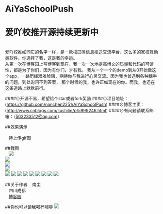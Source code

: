 # AiYaSchoolPush
# 爱吖校推开源持续更新中
<br>
   爱吖校推如同它的名字一样，是一款校园类信息推送交流平台，这么多的家校互动类软件，你选择了我，这是我的幸运。<br>
从第一次在博客园上写博客到现在，我一次一次地提高博文的质量和代码的可读性，都是为了你们，因为有你们，才有我。
    我从一个一个的demo到从0开始做这个app，一路历经艰难险阻，期待你与我进行心灵交流。因为我也曾遇到各种棘手的问题，到处询问不到答案，
    那个时候的我，也许正如现在的你。而我，也还在这条道路上默默前行。
    
####⊙开源不易，希望给个star或者fork奖励
####⊙项目地址：(https://github.com/nanchen2251/AiYaSchoolPush)
####⊙博客主页：(http://www.cnblogs.com/liushilin/p/5999246.html)
####⊙有问题请联系邮箱：（503233512@qq.com）
    
##效果演示<br><br>
    待上传gif图
    
##截图<br>
    ![](https://github.com/nanchen2251/AiYaSchoolPush/blob/master/photo/screen1.jpg)    
    ![](https://github.com/nanchen2251/AiYaSchoolPush/blob/master/photo/screen2.jpg)    
    ![](https://github.com/nanchen2251/AiYaSchoolPush/blob/master/photo/screen3.jpg)    
    ![](https://github.com/nanchen2251/AiYaSchoolPush/blob/master/photo/screen4.jpg)    
    ![](https://github.com/nanchen2251/AiYaSchoolPush/blob/master/photo/screen5.jpg) 
    ![](https://github.com/nanchen2251/AiYaSchoolPush/blob/master/photo/screen6.jpg) 
    ![](https://github.com/nanchen2251/AiYaSchoolPush/blob/master/photo/screen7.jpg) 
    ![](https://github.com/nanchen2251/AiYaSchoolPush/blob/master/photo/screen8.jpg) 
    ![](https://github.com/nanchen2251/AiYaSchoolPush/blob/master/photo/screen9.jpg) 
    ![](https://github.com/nanchen2251/AiYaSchoolPush/blob/master/photo/screen10.jpg) 
    ![](https://github.com/nanchen2251/AiYaSchoolPush/blob/master/photo/screen11.jpg) 
    ![](https://github.com/nanchen2251/AiYaSchoolPush/blob/master/photo/screen12.jpg) 
    ![](https://github.com/nanchen2251/AiYaSchoolPush/blob/master/photo/screen13.jpg) 
    
##关于作者
    南尘<br>
    四川成都<br>
    [博客园](http://www.cnblogs.com/liushilin/)
    
##你也可以请我喝杯咖啡
   ![](https://github.com/nanchen2251/AiYaSchoolPush/blob/master/photo/apay.png)
    
